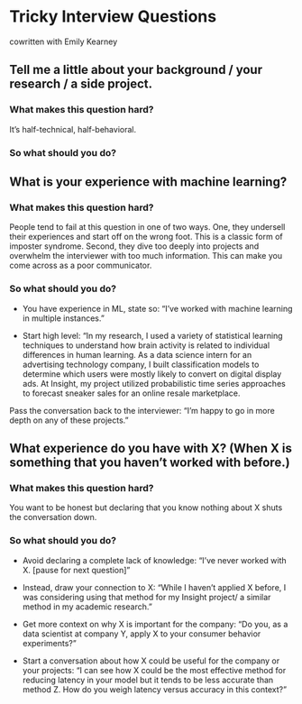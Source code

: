 
# Tricky Interview Questions

cowritten with Emily Kearney

## Tell me a little about your background / your research / a side project.

### What makes this question hard?

It’s half-technical, half-behavioral.

### So what should you do?



## What is your experience with machine learning?

### What makes this question hard?

People tend to fail at this question in one of two ways. One, they undersell their experiences and start off on the wrong foot. This is a classic form of imposter syndrome. Second, they dive too deeply into projects and overwhelm the interviewer with too much information. This can make you come across as a poor communicator. 

### So what should you do?

-   You have experience in ML, state so:  “I’ve worked with machine learning in multiple instances.”
    
-   Start high level: “In my research, I used a variety of statistical learning techniques to understand how brain activity is related to individual differences in human learning. As a data science intern for an advertising technology company, I built classification models to determine which users were mostly likely to convert on digital display ads. At Insight, my project utilized probabilistic time series approaches to forecast sneaker sales for an online resale marketplace.
    
Pass the conversation back to the interviewer: “I’m happy to go in more depth on any of these projects.”


## What experience do you have with X? (When X is something that you haven’t worked with before.)

### What makes this question hard?
You want to be honest but declaring that you know nothing about X shuts the conversation down.

### So what should you do?

-   Avoid declaring a complete lack of knowledge: “I’ve never worked with X. [pause for next question]”
    
-   Instead, draw your connection to X: “While I haven’t applied X before, I was considering using that method for my Insight project/ a similar method in my academic research.”
    
-   Get more context on why X is important for the company: “Do you, as a data scientist at company Y, apply X to your consumer behavior experiments?”
    
-   Start a conversation about how X could be useful for the company or your projects: “I can see how X could be the most effective method for reducing latency in your model but it tends to be less accurate than method Z. How do you weigh latency versus accuracy in this context?”
<!--stackedit_data:
eyJoaXN0b3J5IjpbLTEyOTc4MTA5MzEsMTg0NDkzMTk0NV19
-->